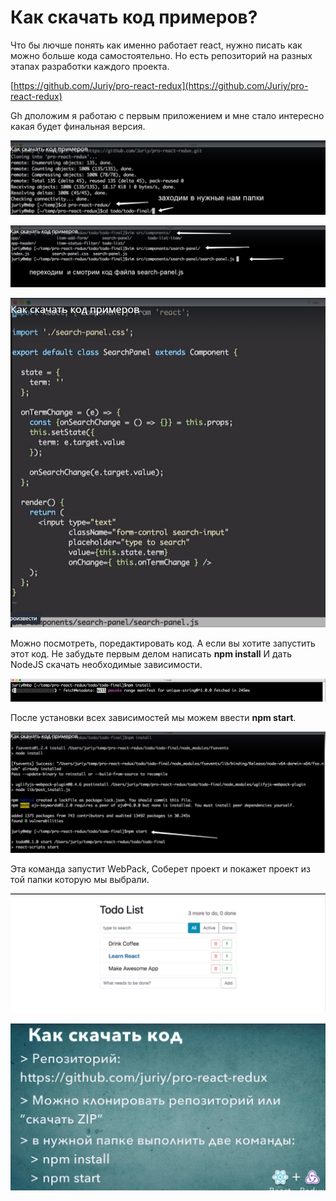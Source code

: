 # Как скачать код примеров?

Что бы лючше понять как именно работает react, нужно писать как можно больше кода самостоятельно. Но есть репозиторий на разных этапах разработки каждого проекта.


[https://github.com/Juriy/pro-react-redux](https://github.com/Juriy/pro-react-redux)

Gh дположим я работаю с первым приложением и мне стало интересно какая будет финальная версия.

![](../img/download__semple__code/001.jpg)

![](../img/download__semple__code/002.jpg)

![](../img/download__semple__code/003.jpg)

Можно посмотреть, поредактировать код. 
А если вы хотите запустить этот код. Не забудьте первым делом написать **npm install** И дать NodeJS скачать необходимые зависимости.

![](../img/download__semple__code/004.jpg)

После установки всех зависимостей мы можем ввести **npm start**.

![](../img/download__semple__code/005.jpg)

 Эта команда запустит WebPack, Соберет проект и покажет проект из той папки которую мы выбрали.

 ![](../img/download__semple__code/006.jpg)

 ![](../img/download__semple__code/007.jpg)

 